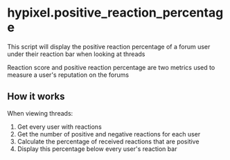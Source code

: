 # hypixel.positive_reaction_percentage
This script will display the positive reaction percentage of a forum user under their reaction bar when looking at threads

Reaction score and positive reaction percentage are two metrics used to measure a user's reputation on the forums

## How it works
When viewing threads:
1. Get every user with reactions
2. Get the number of positive and negative reactions for each user
3. Calculate the percentage of received reactions that are positive
4. Display this percentage below every user's reaction bar
